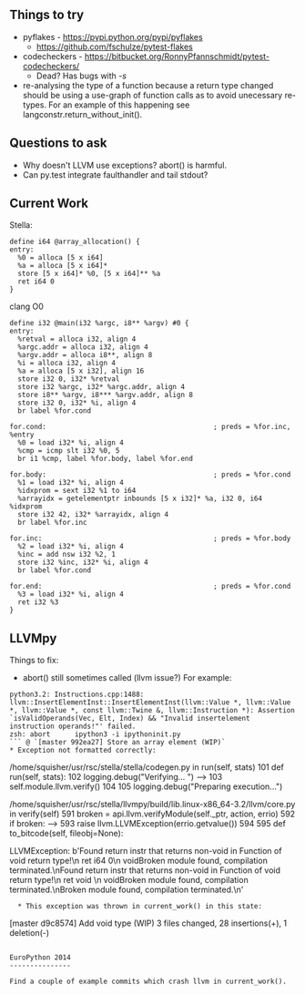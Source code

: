 Things to try
-------------

* pyflakes - https://pypi.python.org/pypi/pyflakes
    * https://github.com/fschulze/pytest-flakes
* codecheckers - https://bitbucket.org/RonnyPfannschmidt/pytest-codecheckers/
    * Dead? Has bugs with *-s*
* re-analysing the type of a function because a return type changed should be
  using a use-graph of function calls as to avoid unecessary re-types. For an
  example of this happening see langconstr.return_without_init().

Questions to ask
----------------

* Why doesn't LLVM use exceptions? abort() is harmful.
* Can py.test integrate faulthandler and tail stdout?

Current Work
------------

Stella:
```
define i64 @array_allocation() {
entry:
  %0 = alloca [5 x i64]
  %a = alloca [5 x i64]*
  store [5 x i64]* %0, [5 x i64]** %a
  ret i64 0
}
```

clang O0
```
define i32 @main(i32 %argc, i8** %argv) #0 {
entry:
  %retval = alloca i32, align 4
  %argc.addr = alloca i32, align 4
  %argv.addr = alloca i8**, align 8
  %i = alloca i32, align 4
  %a = alloca [5 x i32], align 16
  store i32 0, i32* %retval
  store i32 %argc, i32* %argc.addr, align 4
  store i8** %argv, i8*** %argv.addr, align 8
  store i32 0, i32* %i, align 4
  br label %for.cond

for.cond:                                         ; preds = %for.inc, %entry
  %0 = load i32* %i, align 4
  %cmp = icmp slt i32 %0, 5
  br i1 %cmp, label %for.body, label %for.end

for.body:                                         ; preds = %for.cond
  %1 = load i32* %i, align 4
  %idxprom = sext i32 %1 to i64
  %arrayidx = getelementptr inbounds [5 x i32]* %a, i32 0, i64 %idxprom
  store i32 42, i32* %arrayidx, align 4
  br label %for.inc

for.inc:                                          ; preds = %for.body
  %2 = load i32* %i, align 4
  %inc = add nsw i32 %2, 1
  store i32 %inc, i32* %i, align 4
  br label %for.cond

for.end:                                          ; preds = %for.cond
  %3 = load i32* %i, align 4
  ret i32 %3
}
```

LLVMpy
------

Things to fix:
* abort() still sometimes called (llvm issue?) For example:
```
python3.2: Instructions.cpp:1488: llvm::InsertElementInst::InsertElementInst(llvm::Value *, llvm::Value *, llvm::Value *, const llvm::Twine &, llvm::Instruction *): Assertion `isValidOperands(Vec, Elt, Index) && "Invalid insertelement instruction operands!"' failed.
zsh: abort      ipython3 -i ipythoninit.py
``` @ `[master 992ea27] Store an array element (WIP)`
* Exception not formatted correctly:
```
/home/squisher/usr/rsc/stella/stella/codegen.py in run(self, stats)
    101     def run(self, stats):
    102         logging.debug("Verifying... ")
--> 103         self.module.llvm.verify()
    104 
    105         logging.debug("Preparing execution...")

/home/squisher/usr/rsc/stella/llvmpy/build/lib.linux-x86_64-3.2/llvm/core.py in verify(self)
    591         broken = api.llvm.verifyModule(self._ptr, action, errio)
    592         if broken:
--> 593             raise llvm.LLVMException(errio.getvalue())
    594 
    595     def to_bitcode(self, fileobj=None):

LLVMException: b'Found return instr that returns non-void in Function of void return type!\n  ret i64 0\n voidBroken module found, compilation terminated.\nFound return instr that returns non-void in Function of void return type!\n  ret void <badref>\n voidBroken module found, compilation terminated.\nBroken module found, compilation terminated.\n'
```
  * This exception was thrown in current_work() in this state:
```
[master d9c8574] Add void type (WIP)
 3 files changed, 28 insertions(+), 1 deletion(-)
```

EuroPython 2014
---------------

Find a couple of example commits which crash llvm in current_work().

